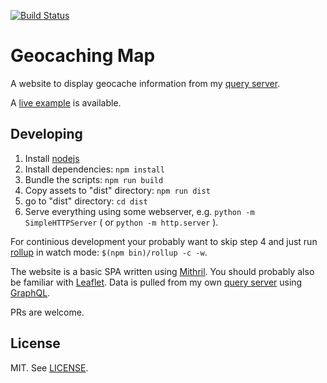[![Build Status](https://travis-ci.org/foobert/gc-map.svg?branch=master)](https://travis-ci.org/foobert/gc-map)

# Geocaching Map

A website to display geocache information from my [query server](https://github.com/foobert/gc-query).

A [live example](https://foobert.github.io/gc-map/) is available.

## Developing

1. Install [nodejs](https://nodejs.org/)
2. Install dependencies: `npm install`
3. Bundle the scripts: `npm run build`
4. Copy assets to "dist" directory: `npm run dist`
5. go to "dist" directory: `cd dist`
6. Serve everything using some webserver, e.g. `python -m SimpleHTTPServer` ( or `python -m http.server` ).

For continious development your probably want to skip step 4 and just run [rollup](https://rollupjs.org) in watch mode: `$(npm bin)/rollup -c -w`.

The website is a basic SPA written using [Mithril](https://mithril.js.org/). You should probably also be familiar with [Leaflet](https://leafletjs.com/). Data is pulled from my own [query server](https://github.com/foobert/gc-query) using [GraphQL](https://graphql.org/).

PRs are welcome.

## License

MIT. See [LICENSE](LICENSE).

